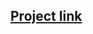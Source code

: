 ## [Project link]([https://glittery-mermaid-529477.netlify.app/](https://bulatsashvililasha.github.io/simple-snake-game/))
